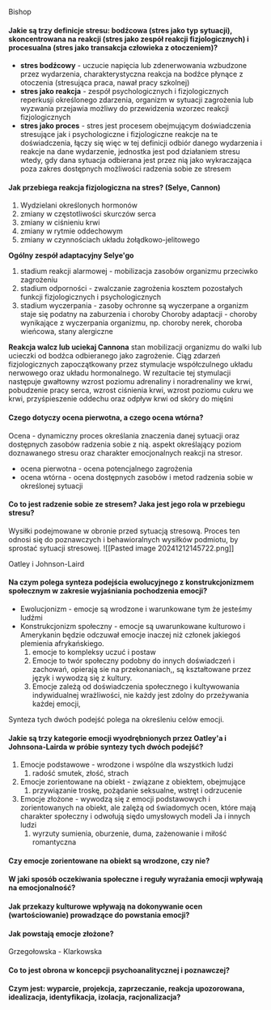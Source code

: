 
Bishop
#### Jakie są trzy definicje stresu: bodźcowa (stres jako typ sytuacji), skoncentrowana na reakcji (**stres jako zespół reakcji fizjologicznych**) i procesualna (**stres jako transakcja człowieka z otoczeniem**)?
- **stres bodźcowy** - uczucie napięcia lub zdenerwowania wzbudzone przez wydarzenia, charakterystyczna reakcja na bodźce płynące z otoczenia (stresująca praca, nawał pracy szkolnej)
- **stres jako reakcja** - zespół psychologicznych i fizjologicznych reperkusji określonego zdarzenia, organizm w sytuacji zagrożenia lub wyzwania przejawia możliwy do przewidzenia wzorzec reakcji fizjologicznych
- **stres jako proces** - stres jest procesem obejmującym doświadczenia stresujące jak i psychologiczne i fizjologiczne reakcje na te doświadczenia,  łączy się więc w tej definicji odbiór danego wydarzenia i reakcje na dane wydarzenie, jednostka jest pod działaniem stresu wtedy, gdy dana sytuacja odbierana jest przez nią jako wykraczająca poza zakres dostępnych możliwości radzenia sobie ze stresem
#### Jak przebiega reakcja fizjologiczna na stres? (Selye, Cannon)
1. Wydzielani określonych hormonów
2. zmiany w częstotliwości skurczów serca
3. zmiany w ciśnieniu krwi
4. zmiany w rytmie oddechowym
5. zmiany w czynnościach układu żołądkowo-jelitowego

**Ogólny zespół adaptacyjny Selye'go**
1. stadium reakcji alarmowej - mobilizacja zasobów organizmu przeciwko zagrożeniu
2. stadium odporności - zwalczanie zagrożenia kosztem pozostałych funkcji fizjologicznych i psychologicznych
3. stadium wyczerpania - zasoby ochronne są wyczerpane a organizm staje się podatny na zaburzenia i choroby
Choroby adaptacji - choroby wynikające z wyczerpania organizmu, np. choroby nerek, choroba wieńcowa, stany alergiczne

**Reakcja walcz lub uciekaj Cannona**
stan mobilizacji organizmu do walki lub ucieczki od bodźca odbieranego jako zagrożenie. 
Ciąg zdarzeń fizjologicznych zapoczątkowany przez stymulacje współczulnego układu nerwowego oraz układu hormonalnego. W rezultacie tej stymulacji następuje gwałtowny wzrost poziomu adrenaliny i noradrenaliny we krwi, pobudzenie pracy serca, wzrost ciśnienia krwi, wzrost poziomu cukru we krwi, przyśpieszenie oddechu oraz odpływ krwi od skóry do mięśni

#### Czego dotyczy ocena pierwotna, a czego ocena wtórna?
Ocena - dynamiczny proces określania znaczenia danej sytuacji oraz dostępnych zasobów radzenia sobie z nią. aspekt określający poziom doznawanego stresu oraz charakter emocjonalnych reakcji na stresor. 
- ocena pierwotna - ocena potencjalnego zagrożenia
- ocena wtórna - ocena dostępnych zasobów i metod radzenia sobie w określonej sytuacji
#### Co to jest radzenie sobie ze stresem? Jaka jest jego rola w przebiegu stresu?
Wysiłki podejmowane w obronie przed sytuacją stresową. Proces ten odnosi się do poznawczych i behawioralnych wysiłków podmiotu, by sprostać sytuacji stresowej. 
![[Pasted image 20241212145722.png]]

Oatley i Johnson-Laird
#### Na czym polega synteza podejścia ewolucyjnego z konstrukcjonizmem społecznym w zakresie **wyjaśniania pochodzenia emocji**?
- Ewolucjonizm - emocje są wrodzone i warunkowane tym że jesteśmy ludźmi
- Konstrukcjonizm społeczny - emocje są uwarunkowane kulturowo i Amerykanin będzie odczuwał emocje inaczej niż członek jakiegoś plemienia afrykańskiego.
	1. emocje to kompleksy uczuć i postaw
	2. Emocje to twór społeczny podobny do innych doświadczeń i zachowań, opierają sie na przekonaniach,, są kształtowane przez język i wywodzą się z kultury.
	3. Emocje zależą od doświadczenia społecznego i kultywowania indywidualnej wrażliwości, nie każdy jest zdolny do przeżywania każdej emocji, 

Synteza tych dwóch podejść polega na określeniu celów emocji.


#### Jakie są **trzy kategorie emocji** wyodrębnionych przez Oatley'a i Johnsona-Lairda w próbie syntezy tych dwóch podejść? 
1. Emocje podstawowe - wrodzone i wspólne dla wszystkich ludzi
	1. radość smutek, złość, strach
2. Emocje zorientowane na obiekt - związane z obiektem, obejmujące 
	1. przywiązanie troskę, pożądanie seksualne, wstręt i odrzucenie
3. Emocje złożone - wywodzą się z emocji podstawowych i zorientowanych na obiekt, ale zalężą od świadomych ocen, które mają charakter społeczny i odwołują siędo umysłowych modeli Ja i innych ludzi
	1. wyrzuty sumienia, oburzenie, duma, zażenowanie i miłość romantyczna

#### Czy emocje zorientowane na obiekt są wrodzone, czy nie?
#### W jaki sposób **oczekiwania społeczne** i **reguły wyrażania emocji** wpływają na emocjonalność?
####  Jak przekazy kulturowe wpływają na **dokonywanie ocen (wartościowanie**) prowadzące do powstania emocji?

#### Jak powstają **emocje złożone**?

Grzegołowska - Klarkowska

#### Co to jest obrona w koncepcji psychoanalitycznej i poznawczej?
#### Czym jest: wyparcie, projekcja, zaprzeczanie, reakcja upozorowana, idealizacja, identyfikacja, izolacja, racjonalizacja?